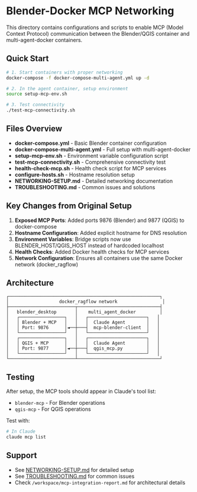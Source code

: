 # Blender-Docker MCP Networking

This directory contains configurations and scripts to enable MCP (Model Context Protocol) communication between the Blender/QGIS container and multi-agent-docker containers.

## Quick Start

```bash
# 1. Start containers with proper networking
docker-compose -f docker-compose-multi-agent.yml up -d

# 2. In the agent container, setup environment
source setup-mcp-env.sh

# 3. Test connectivity
./test-mcp-connectivity.sh
```

## Files Overview

- **docker-compose.yml** - Basic Blender container configuration
- **docker-compose-multi-agent.yml** - Full setup with multi-agent-docker
- **setup-mcp-env.sh** - Environment variable configuration script
- **test-mcp-connectivity.sh** - Comprehensive connectivity test
- **health-check-mcp.sh** - Health check script for MCP services
- **configure-hosts.sh** - Hostname resolution setup
- **NETWORKING-SETUP.md** - Detailed networking documentation
- **TROUBLESHOOTING.md** - Common issues and solutions

## Key Changes from Original Setup

1. **Exposed MCP Ports**: Added ports 9876 (Blender) and 9877 (QGIS) to docker-compose
2. **Hostname Configuration**: Added explicit hostname for DNS resolution
3. **Environment Variables**: Bridge scripts now use BLENDER_HOST/QGIS_HOST instead of hardcoded localhost
4. **Health Checks**: Added Docker health checks for MCP services
5. **Network Configuration**: Ensures all containers use the same Docker network (docker_ragflow)

## Architecture

```
┌─────────────────────────────────────────────────────────┐
│                   docker_ragflow network                 │
├─────────────────────────┬───────────────────────────────┤
│   blender_desktop       │    multi_agent_docker         │
│   ┌─────────────────┐   │   ┌──────────────────────┐   │
│   │ Blender + MCP   │   │   │  Claude Agent        │   │
│   │ Port: 9876      │◄──┼───┤  mcp-blender-client  │   │
│   └─────────────────┘   │   └──────────────────────┘   │
│   ┌─────────────────┐   │   ┌──────────────────────┐   │
│   │ QGIS + MCP      │   │   │  Claude Agent        │   │
│   │ Port: 9877      │◄──┼───┤  qgis_mcp.py         │   │
│   └─────────────────┘   │   └──────────────────────┘   │
└─────────────────────────┴───────────────────────────────┘
```

## Testing

After setup, the MCP tools should appear in Claude's tool list:
- `blender-mcp` - For Blender operations
- `qgis-mcp` - For QGIS operations

Test with:
```bash
# In Claude
claude mcp list
```

## Support

- See [NETWORKING-SETUP.md](./NETWORKING-SETUP.md) for detailed setup
- See [TROUBLESHOOTING.md](./TROUBLESHOOTING.md) for common issues
- Check `/workspace/mcp-integration-report.md` for architectural details